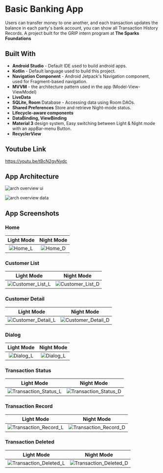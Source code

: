 # Basic Banking App #

Users can transfer money to one another, and each transaction updates the balance in each party's
bank account, you can show all Transaction History Records. A project built for the GRIP intern
program at **The Sparks Foundations**

## Built With ##

* **Android Studio** - Default IDE used to build android apps.
* **Kotlin** - Default language used to build this project.
* **Navigation Component** - Android Jetpack's Navigation component, used for Fragment-based
  navigation.
* **MVVM** - the architecture pattern used in the app (Model-View-ViewModel)
* **LiveData**
* **SQLite, Room** Database - Accessing data using Room DAOs.
* **Shared Preferences** Store and retrieve Night-mode status.
* **Lifecycle-aware components**
* **DataBinding, ViewBinding**
* **Material 3** design system, Easy switching between Light & Night mode with an appBar-menu
  Button.
* **RecyclerView**

## Youtube Link ##

https://youtu.be/tBcN2gvNydc

## App Architecture ##

![arch overview ui](https://github.com/AstroAnasTariq/BankingApp/blob/main/Res/mad-arch-overview-ui.png)

![arch overview data](https://github.com/AstroAnasTariq/BankingApp/blob/main/Res/mad-arch-overview-data.png)

## App Screenshots ##

### **Home**

|                                       Light Mode                                       |                                               Night Mode                                                |
|:--------------------------------------------------------------------------------------:|:-------------------------------------------------------------------------------------------------------:|
| ![Home_L](https://github.com/AstroAnasTariq/BankingApp/blob/main/Res/0_Home_Light.png) |          ![Home_D](https://github.com/AstroAnasTariq/BankingApp/blob/main/Res/0_Home_Dark.png)          |

### **Customer List**

|                                                Light Mode                                                |                                               Night Mode                                                |
|:--------------------------------------------------------------------------------------------------------:|:-------------------------------------------------------------------------------------------------------:|
| ![Customer_List_L](https://github.com/AstroAnasTariq/BankingApp/blob/main/Res/1_Customer_List_Light.png) | ![Customer_List_D](https://github.com/AstroAnasTariq/BankingApp/blob/main/Res/1_Customer_List_Dark.png) |

### **Customer Detail**

|                                                  Light Mode                                                  |                                                 Night Mode                                                  |
|:------------------------------------------------------------------------------------------------------------:|:-----------------------------------------------------------------------------------------------------------:|
| ![Customer_Detail_L](https://github.com/AstroAnasTariq/BankingApp/blob/main/Res/2_Customer_Detail_Light.png) | ![Customer_Detail_D](https://github.com/AstroAnasTariq/BankingApp/blob/main/Res/2_Customer_Detail_Dark.png) |

### **Dialog**

|                                         Light Mode                                         |                                        Night Mode                                         |
|:------------------------------------------------------------------------------------------:|:-----------------------------------------------------------------------------------------:|
| ![Dialog_L](https://github.com/AstroAnasTariq/BankingApp/blob/main/Res/3_Dialog_Light.png) | ![Dialog_L](https://github.com/AstroAnasTariq/BankingApp/blob/main/Res/3_Dialog_Dark.png) |

### **Transaction Status**

|                                                     Light Mode                                                     |                                                    Night Mode                                                     |
|:------------------------------------------------------------------------------------------------------------------:|:-----------------------------------------------------------------------------------------------------------------:|
| ![Transaction_Status_L](https://github.com/AstroAnasTariq/BankingApp/blob/main/Res/4_Transaction_Status_Light.png) | ![Transaction_Status_D](https://github.com/AstroAnasTariq/BankingApp/blob/main/Res/4_Transaction_Status_Dark.png) |

### **Transaction Record**

|                                                     Light Mode                                                     |                                                    Night Mode                                                     |
|:------------------------------------------------------------------------------------------------------------------:|:-----------------------------------------------------------------------------------------------------------------:|
| ![Transaction_Record_L](https://github.com/AstroAnasTariq/BankingApp/blob/main/Res/6_Transaction_Record_Light.png) | ![Transaction_Record_D](https://github.com/AstroAnasTariq/BankingApp/blob/main/Res/6_Transaction_Record_Dark.png) |

### **Transaction Deleted**

|                                                      Light Mode                                                      |                                                     Night Mode                                                      |
|:--------------------------------------------------------------------------------------------------------------------:|:-------------------------------------------------------------------------------------------------------------------:|
| ![Transaction_Deleted_L](https://github.com/AstroAnasTariq/BankingApp/blob/main/Res/7_Transaction_Deleted_Light.png) | ![Transaction_Deleted_D](https://github.com/AstroAnasTariq/BankingApp/blob/main/Res/7_Transaction_Deleted_Dark.png) |

